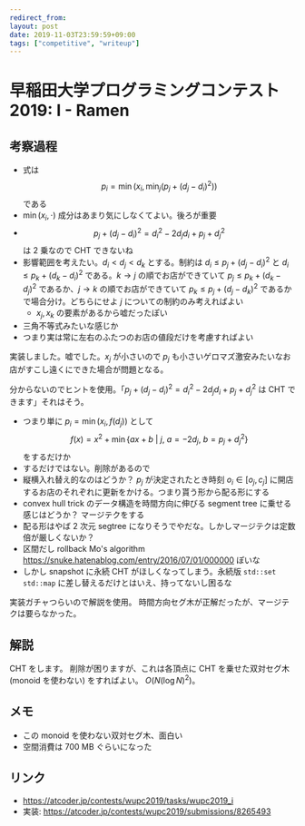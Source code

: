 ```yaml
---
redirect_from:
layout: post
date: 2019-11-03T23:59:59+09:00
tags: ["competitive", "writeup"]
---
```


#  早稲田大学プログラミングコンテスト2019: I - Ramen

## 考察過程

-   式は $$p_i = \min \left( x_i, \min_j \left( p_j + (d_j - d_i)^2 \right) \right)$$ である
-   $\min(x_i, \cdot)$ 成分はあまり気にしなくてよい。後ろが重要
-   $$p_j + (d_j - d_i)^2 = d_i^2 - 2 d_j d_i + p_j + d_j^2$$ は $2$ 乗なので CHT できないね
-   影響範囲を考えたい。$d_i \lt d_j \lt d_k$ とする。制約は $d_i \le p_j + (d_j - d_i)^2$ と $d_i \le p_k + (d_k - d_i)^2$ である。$k \to j$ の順でお店ができていて $p_j \le p_k + (d_k - d_j)^2$ であるか、$j \to k$ の順でお店ができていて $p_k \le p_j + (d_j - d_k)^2$ であるかで場合分け。どちらにせよ $j$ についての制約のみ考えればよい
    -   $x_j, x_k$ の要素があるから嘘だったぽい
-   三角不等式みたいな感じか
-   つまり実は常に左右のふたつのお店の値段だけを考慮すればよい

実装しました。嘘でした。$x_j$ が小さいので $p_j$ も小さいゲロマズ激安みたいなお店がすこし遠くにできた場合が問題となる。

分からないのでヒントを使用。「$p_j + (d_j - d_i)^2 = d_i^2 - 2 d_j d_i + p_j + d_j^2$ は CHT できます」それはそう。

-   つまり単に $p_i = \min(x_i, f(d_j))$ として $$f(x) = x^2 + \min \left\lbrace a x + b ~\middle|~ j,~ a = - 2 d_j,~ b = p_j + d_j^2 \right\rbrace$$ をするだけか
-   するだけではない。削除があるので
-   縦横入れ替え的なのはどうか？ $p_j$ が決定されたとき時刻 $o_i \in [o_j, c_j]$ に開店するお店のそれぞれに更新をかける。つまり貰う形から配る形にする
-   convex hull trick のデータ構造を時間方向に伸びる segment tree に乗せる感じはどうか？ マージテクをする
-   配る形はやば $2$ 次元 segtree になりそうでやだな。しかしマージテクは定数倍が厳しくないか？
-   区間だし rollback Mo's algorithm <https://snuke.hatenablog.com/entry/2016/07/01/000000> ぽいな
-   しかし snapshot に永続 CHT がほしくなってしまう。永続版 `std::set` `std::map` に差し替えるだけとはいえ、持ってないし困るな

実装ガチャつらいので解説を使用。
時間方向セグ木が正解だったが、マージテクは要らなかった。

## 解説

CHT をします。
削除が困りますが、これは各頂点に CHT を乗せた双対セグ木 (monoid を使わない) をすればよい。
$O(N (\log N)^2)$。

## メモ

-   この monoid を使わない双対セグ木、面白い
-   空間消費は $700$ MB ぐらいになった

## リンク

-   <https://atcoder.jp/contests/wupc2019/tasks/wupc2019_i>
-   実装: <https://atcoder.jp/contests/wupc2019/submissions/8265493>

